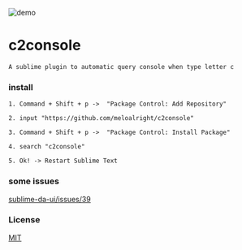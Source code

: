![demo](./demo.gif)   

# c2console   

`A sublime plugin to automatic query console when type letter c`
   
### install   
   
```
1. Command + Shift + p ->  "Package Control: Add Repository"

2. input "https://github.com/meloalright/c2console"

3. Command + Shift + p ->  "Package Control: Install Package"

4. search "c2console"

5. Ok! -> Restart Sublime Text
```   
   
### some issues       
   
[sublime-da-ui/issues/39](https://github.com/ihodev/sublime-da-ui/issues/39)   
   
### License   
   
[MIT](https://revolunet.mit-license.org/)   